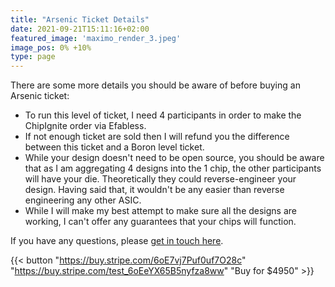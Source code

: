 ```yaml
---
title: "Arsenic Ticket Details"
date: 2021-09-21T15:11:16+02:00
featured_image: 'maximo_render_3.jpeg'
image_pos: 0% +10%
type: page
---
```


There are some more details you should be aware of before buying an Arsenic ticket:

* To run this level of ticket, I need 4 participants in order to make the ChipIgnite order via Efabless.
* If not enough ticket are sold then I will refund you the difference between this ticket and a Boron level ticket.
* While your design doesn't need to be open source, you should be aware that as I am aggregating 4 designs into the 1 chip, the other participants will have your die. Theoretically they could reverse-engineer your design. Having said that, it wouldn't be any easier than reverse engineering any other ASIC.
* While I will make my best attempt to make sure all the designs are working, I can't offer any guarantees that your chips will function.

If you have any questions, please [get in touch here](/contact-form).

{{< button "https://buy.stripe.com/6oE7vj7Puf0uf7O28c" "https://buy.stripe.com/test_6oEeYX65B5nyfza8ww" "Buy for $4950" >}}
